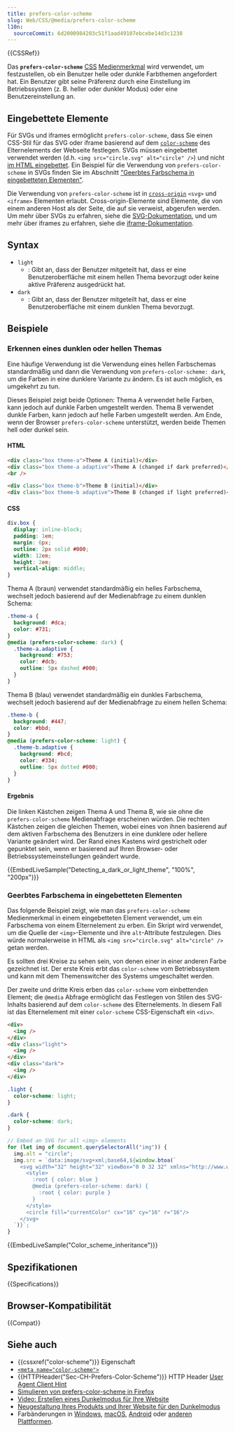 ```yaml
---
title: prefers-color-scheme
slug: Web/CSS/@media/prefers-color-scheme
l10n:
  sourceCommit: 6d2000984203c51f1aad49107ebcebe14d3c1238
---
```


{{CSSRef}}

Das **`prefers-color-scheme`** [CSS](/de/docs/Web/CSS) [Medienmerkmal](/de/docs/Web/CSS/CSS_media_queries/Using_media_queries#targeting_media_features) wird verwendet, um festzustellen, ob ein Benutzer helle oder dunkle Farbthemen angefordert hat.
Ein Benutzer gibt seine Präferenz durch eine Einstellung im Betriebssystem (z. B. heller oder dunkler Modus) oder eine Benutzereinstellung an.

## Eingebettete Elemente

Für SVGs und iframes ermöglicht `prefers-color-scheme`, dass Sie einen CSS-Stil für das SVG oder iframe basierend auf dem [`color-scheme`](/de/docs/Web/CSS/color-scheme) des Elternelements der Webseite festlegen.
SVGs müssen eingebettet verwendet werden (d.h. `<img src="circle.svg" alt="circle" />`) und nicht [im HTML eingebettet](/de/docs/Web/SVG/Guides/SVG_in_HTML#basic_example).
Ein Beispiel für die Verwendung von `prefers-color-scheme` in SVGs finden Sie im Abschnitt ["Geerbtes Farbschema in eingebetteten Elementen"](#geerbtes_farbschema_in_eingebetteten_elementen).

Die Verwendung von `prefers-color-scheme` ist in [`cross-origin`](/de/docs/Web/Security/Same-origin_policy#cross-origin_network_access) `<svg>` und `<iframe>` Elementen erlaubt. Cross-origin-Elemente sind Elemente, die von einem anderen Host als der Seite, die auf sie verweist, abgerufen werden.
Um mehr über SVGs zu erfahren, siehe die [SVG-Dokumentation](/de/docs/Web/SVG), und um mehr über iframes zu erfahren, siehe die [iframe-Dokumentation](/de/docs/Web/HTML/Reference/Elements/iframe).

## Syntax

- `light`
  - : Gibt an, dass der Benutzer mitgeteilt hat, dass er eine Benutzeroberfläche mit einem hellen Thema bevorzugt oder keine aktive Präferenz ausgedrückt hat.
- `dark`
  - : Gibt an, dass der Benutzer mitgeteilt hat, dass er eine Benutzeroberfläche mit einem dunklen Thema bevorzugt.

## Beispiele

### Erkennen eines dunklen oder hellen Themas

Eine häufige Verwendung ist die Verwendung eines hellen Farbschemas standardmäßig und dann die Verwendung von `prefers-color-scheme: dark`, um die Farben in eine dunklere Variante zu ändern. Es ist auch möglich, es umgekehrt zu tun.

Dieses Beispiel zeigt beide Optionen: Thema A verwendet helle Farben, kann jedoch auf dunkle Farben umgestellt werden. Thema B verwendet dunkle Farben, kann jedoch auf helle Farben umgestellt werden. Am Ende, wenn der Browser `prefers-color-scheme` unterstützt, werden beide Themen hell oder dunkel sein.

#### HTML

```html
<div class="box theme-a">Theme A (initial)</div>
<div class="box theme-a adaptive">Theme A (changed if dark preferred)</div>
<br />

<div class="box theme-b">Theme B (initial)</div>
<div class="box theme-b adaptive">Theme B (changed if light preferred)</div>
```

#### CSS

```css hidden
div.box {
  display: inline-block;
  padding: 1em;
  margin: 6px;
  outline: 2px solid #000;
  width: 12em;
  height: 2em;
  vertical-align: middle;
}
```

Thema A (braun) verwendet standardmäßig ein helles Farbschema, wechselt jedoch basierend auf der Medienabfrage zu einem dunklen Schema:

```css
.theme-a {
  background: #dca;
  color: #731;
}
@media (prefers-color-scheme: dark) {
  .theme-a.adaptive {
    background: #753;
    color: #dcb;
    outline: 5px dashed #000;
  }
}
```

Thema B (blau) verwendet standardmäßig ein dunkles Farbschema, wechselt jedoch basierend auf der Medienabfrage zu einem hellen Schema:

```css
.theme-b {
  background: #447;
  color: #bbd;
}
@media (prefers-color-scheme: light) {
  .theme-b.adaptive {
    background: #bcd;
    color: #334;
    outline: 5px dotted #000;
  }
}
```

#### Ergebnis

Die linken Kästchen zeigen Thema A und Thema B, wie sie ohne die `prefers-color-scheme` Medienabfrage erscheinen würden. Die rechten Kästchen zeigen die gleichen Themen, wobei eines von ihnen basierend auf dem aktiven Farbschema des Benutzers in eine dunklere oder hellere Variante geändert wird. Der Rand eines Kastens wird gestrichelt oder gepunktet sein, wenn er basierend auf Ihren Browser- oder Betriebssystemeinstellungen geändert wurde.

{{EmbedLiveSample("Detecting_a_dark_or_light_theme", "100%", "200px")}}

### Geerbtes Farbschema in eingebetteten Elementen

Das folgende Beispiel zeigt, wie man das `prefers-color-scheme` Medienmerkmal in einem eingebetteten Element verwendet, um ein Farbschema von einem Elternelement zu erben.
Ein Skript wird verwendet, um die Quelle der `<img>`-Elemente und ihre `alt`-Attribute festzulegen. Dies würde normalerweise in HTML als `<img src="circle.svg" alt="circle" />` getan werden.

Es sollten drei Kreise zu sehen sein, von denen einer in einer anderen Farbe gezeichnet ist.
Der erste Kreis erbt das `color-scheme` vom Betriebssystem und kann mit dem Themenswitcher des Systems umgeschaltet werden.

Der zweite und dritte Kreis erben das `color-scheme` vom einbettenden Element; die `@media` Abfrage ermöglicht das Festlegen von Stilen des SVG-Inhalts basierend auf dem `color-scheme` des Elternelements.
In diesem Fall ist das Elternelement mit einer `color-scheme` CSS-Eigenschaft ein `<div>`.

```html
<div>
  <img />
</div>
<div class="light">
  <img />
</div>
<div class="dark">
  <img />
</div>
```

```css
.light {
  color-scheme: light;
}

.dark {
  color-scheme: dark;
}
```

```js
// Embed an SVG for all <img> elements
for (let img of document.querySelectorAll("img")) {
  img.alt = "circle";
  img.src = `data:image/svg+xml;base64,${window.btoa(`
    <svg width="32" height="32" viewBox="0 0 32 32" xmlns="http://www.w3.org/2000/svg">
      <style>
        :root { color: blue }
        @media (prefers-color-scheme: dark) {
          :root { color: purple }
        }
      </style>
      <circle fill="currentColor" cx="16" cy="16" r="16"/>
    </svg>
  `)}`;
}
```

{{EmbedLiveSample("Color_scheme_inheritance")}}

## Spezifikationen

{{Specifications}}

## Browser-Kompatibilität

{{Compat}}

## Siehe auch

- {{cssxref("color-scheme")}} Eigenschaft
- [`<meta name="color-scheme">`](/de/docs/Web/HTML/Reference/Elements/meta/name#color-scheme)
- {{HTTPHeader("Sec-CH-Prefers-Color-Scheme")}} HTTP Header [User Agent Client Hint](/de/docs/Web/HTTP/Guides/Client_hints#user_agent_client_hints)
- [Simulieren von prefers-color-scheme in Firefox](https://firefox-source-docs.mozilla.org/devtools-user/page_inspector/how_to/examine_and_edit_css/index.html#view-media-rules-for-prefers-color-scheme)
- [Video: Erstellen eines Dunkelmodus für Ihre Website](https://www.youtube.com/watch?v=jmepqJ5UbuM)
- [Neugestaltung Ihres Produkts und Ihrer Website für den Dunkelmodus](https://stuffandnonsense.co.uk/blog/redesigning-your-product-and-website-for-dark-mode)
- Farbänderungen in [Windows](https://blogs.windows.com/windowsexperience/2019/04/01/windows-10-tip-dark-theme-in-file-explorer/), [macOS](https://developer.apple.com/design/human-interface-guidelines/dark-mode), [Android](https://www.theverge.com/2019/5/7/18530599/google-android-q-features-hands-on-dark-mode-gestures-accessibility-io-2019) oder [anderen Plattformen](https://support.mozilla.org/en-US/questions/1271928).
